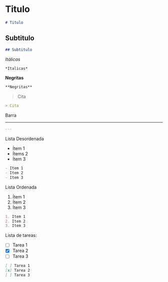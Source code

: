 # Titulo

```markdown
# Titulo
```

## Subtitulo

```markdown
## Subtitulo
```

*Itálicas*

```markdown
*Italicas*
```

**Negritas**

```markdown
**Negritas**
```

> Cita

```markdown
> Cita
```

Barra

---

```markdown
---
```

Lista Desordenada

- Ítem 1
- Ítems 2
- Ítem 3

```markdown
- Item 1
- Item 2
- Item 3
```

Lista Ordenada

1. Ítem 1
2. Ítem 2
3. Ítem 3

```markdown
1. Item 1
2. Item 2
3. Item 3
```

Lista de tareas:

- [ ] Tarea 1
- [x] Tarea 2
- [ ] Tarea 3

```markdown  
[ ] Tarea 1
[x] Tarea 2
[ ] Tarea 3
``` 
